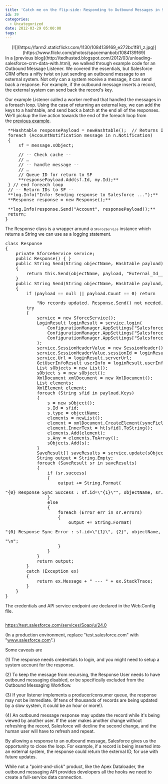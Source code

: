 ```yaml
---
title: 'Catch me on the flip-side: Responding to Outbound Messages in Salesforce CRM'
id: 39
categories:
  - Uncategorized
date: 2012-03-29 05:00:00
tags:
---
```


<div class="separator" style="clear:both;text-align:center;">[![](https://farm2.staticflickr.com/1130/1084139169_e272bc1f81_z.jpg)](https://www.flickr.com/photos/spacemanbob/1084139169)</div>
In a [previous blog](http://tedhusted.blogspot.com/2012/03/unloading-salesforce-crm-data-with.html), we walked through example code for an Outbound Message Listener. We covered the essentials, but Salesforce CRM offers a nifty twist on just sending an outbound message to an external system. Not only can a system receive a message, it can send back a response. For example, if the outbound message inserts a record, the external system can send back the record's key.

<a name="more"></a>Our example Listener called a worker method that handled the messages in a foreach loop. Using the case of returning an external key, we can add the keys to a hashtable, and send back a batch at the end all of the responses. We'll pickup the live action towards the end of the foreach loop from the [previous example](http://tedhusted.blogspot.com/2012/03/unloading-salesforce-crm-data-with.html).
<pre> **Hashtable responsePayload = newHashtable();  // Returns IDs to SF**
 foreach (AccountNotification message in n.Notification)
 {
     sf = message.sObject;</pre>
<pre>     // -- Check cache --
     // …
     // -- handle message --
     // …
     // Queue ID for return to SF
     **responsePayload.Add(sf.Id, my.Id);**
 } // end foreach loop
 // -- Return IDs to SF --
 **log.Info("Info: Sending response to Salesforce ...");**
 **Response response = new Response();**</pre>
<pre> **log.Info(response.Send("Account", responsePayload));**
 return;
}</pre>
The Response class is a wrapper around a <span class="Apple-style-span" style="font-family:'Courier New', Courier, monospace;font-size:x-small;">SForceService</span> instance which returns a String we can use as a logging statement.
<pre>class Response
{ 
    private SforceService service;
    public Response() { }
    public String Send(String objectName, Hashtable payload)
    {
        return this.Send(objectName, payload, "External_Id__c");
    }
    public String Send(String objectName, Hashtable payload, String syncFieldName)
    {
        if (payload == null || payload.Count == 0) return</pre>
<pre>            "No records updated. Response.Send() not needed.";
        try
        {
            service = new SforceService();
            LoginResult loginResult = service.login(
                ConfigurationManager.AppSettings["Salesforce.Username"],
                ConfigurationManager.AppSettings["Salesforce.Password"] + 
                ConfigurationManager.AppSettings["Salesforce.Token"]
            );
            service.SessionHeaderValue = new SessionHeader();
            service.SessionHeaderValue.sessionId = loginResult.sessionId;
            service.Url = loginResult.serverUrl;
            GetUserInfoResult userInfo = loginResult.userInfo;
            List sObjects = new List();
            sObject s = new sObject();
            XmlDocument xmlDocument = new XmlDocument();
            List elements;
            XmlElement element;
            foreach (String sfid in payload.Keys)
            {
                s = new sObject();
                s.Id = sfid;
                s.type = objectName;
                elements = newList();
                element = xmlDocument.CreateElement(syncFieldName);
                element.InnerText = ht[sfid].ToString();
                elements.Add(element);
                s.Any = elements.ToArray();
                sObjects.Add(s);
            }
            SaveResult[] saveResults = service.update(sObjects.ToArray());
            String output = String.Empty;
            foreach (SaveResult sr in saveResults)
            {
                if (sr.success)
                {
                    output += String.Format(</pre>
<pre>"{0} Response Sync Success : sf.id=\"{1}\"", objectName, sr.id) + "\n";
                }
                else
                {
                    foreach (Error err in sr.errors)
                    {
                        output += String.Format(</pre>
<pre>"{0} Response Sync Error : sf.id=\"{1}\", {2}", objectName, sr.id, err.message) +</pre>
<pre>"\n";
                    }
                }
            }
            return output;
        }
        catch (Exception ex)
        {
            return ex.Message + " --- " + ex.StackTrace;
        }
    }
}</pre>
The credentials and API service endpoint are declared in the Web.Config file.
<pre></pre>
https://test.salesforce.com/services/Soap/u/24.0

(In a production environment, replace "test.salesforce.com" with "www.salesforce.com".)

Some caveats are

(1) The response needs credentials to login, and you might need to setup a system account for the response.

(2) To keep the message from recursing, the Response User needs to have outbound messaging disabled, or be specifically excluded from the Outbound Messaging Workflow.

(3) If your listener implements a producer/consumer queue, the response may not be immediate. (If tens of thousands of records are being updated by a slow system, it could be an hour or more!).

(4) An outbound message response may update the record while it's being viewed by another user. If the user makes another change without refreshing the record, Salesforce will decline the second change, and the human user will have to refresh and repeat.

By allowing a response to an outbound message, Salesforce gives us the opportunity to close the loop. For example, if a record is being inserted into an external system, the response could return the external ID, for use with future updates.

While not a "point-and-click" product, like the Apex Dataloader, the outbound messaging API provides developers all the hooks we need to create a full-service data connection.
